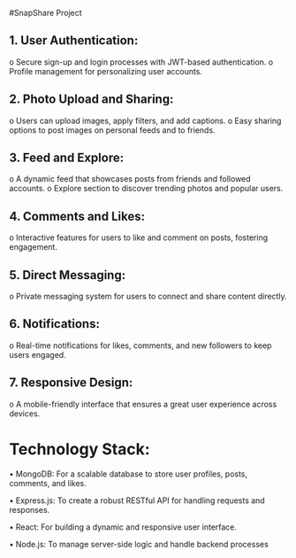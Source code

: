 #SnapShare Project
## 1.	User Authentication:
o	Secure sign-up and login processes with JWT-based authentication.
o	Profile management for personalizing user accounts.
## 2.	Photo Upload and Sharing:
o	Users can upload images, apply filters, and add captions.
o	Easy sharing options to post images on personal feeds and to friends.
## 3.	Feed and Explore:
o	A dynamic feed that showcases posts from friends and followed accounts.
o	Explore section to discover trending photos and popular users.
## 4.	Comments and Likes:
o	Interactive features for users to like and comment on posts, fostering engagement.
## 5.	Direct Messaging:
o	Private messaging system for users to connect and share content directly.
## 6.	Notifications:
o	Real-time notifications for likes, comments, and new followers to keep users engaged.
## 7.	Responsive Design:
o	A mobile-friendly interface that ensures a great user experience across devices.

# Technology Stack:
•	MongoDB: For a scalable database to store user profiles, posts, comments, and likes.

•	Express.js: To create a robust RESTful API for handling requests and responses.

•	React: For building a dynamic and responsive user interface.

•	Node.js: To manage server-side logic and handle backend processes
